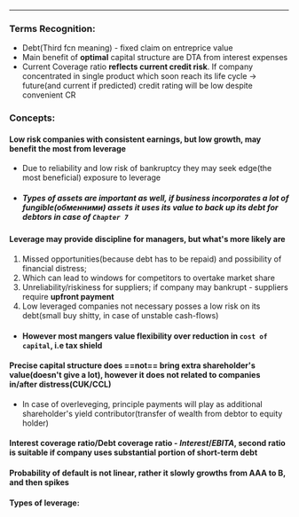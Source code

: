 ***
### Terms Recognition:
- Debt(Third fcn meaning) - fixed claim on entreprice value 
- Main benefit of **optimal** capital structure are DTA from interest expenses
- Current Coverage ratio **reflects current credit risk**. If company concentrated in single product which soon reach its life cycle -> future(and current if predicted) credit rating will be low despite convenient CR  
### Concepts:

#### Low risk companies with consistent earnings, but low growth, may benefit the most from leverage
- Due to reliability and low risk of bankruptcy they may seek edge(the most beneficial) exposure to leverage
- ##### Types of assets are important as well, if business incorporates a lot of fungible(обменними) assets it uses its value to back up its debt for debtors in case of `Chapter 7`

#### Leverage may provide discipline for managers, but what's more likely are 
1. Missed opportunities(because debt has to be repaid) and possibility of financial distress; 
2. Which can lead to windows for competitors to overtake market share 
3. Unreliability/riskiness for suppliers; if company may bankrupt - suppliers require **upfront payment** 
4. Low leveraged companies not necessary posses a low risk on its debt(small buy shitty, in case of unstable cash-flows)

- #### However most mangers value flexibility over reduction in `cost of capital`, i.e tax shield 

#### Precise capital structure does ==not== bring extra shareholder's value(doesn't give a lot), however it does not related to companies in/after distress(CUK/CCL)
- In case of overleveging, principle payments will play as additional shareholder's yield contributor(transfer of wealth from debtor to equity holder) 

#### Interest coverage ratio/Debt coverage ratio - $Interest/EBITA$, second ratio is suitable if company uses substantial portion of short-term debt  

#### Probability of default is not linear, rather it slowly growths from AAA to B, and then spikes 


#### Types of leverage:



